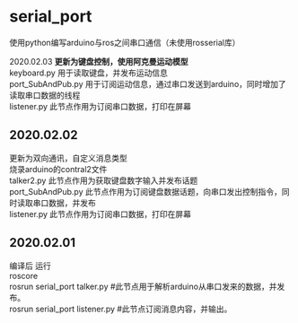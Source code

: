 # serial_port  
使用python编写arduino与ros之间串口通信（未使用rosserial库）  
  
2020.02.03
__更新为键盘控制，使用阿克曼运动模型__  
keyboard.py 用于读取键盘，并发布运动信息  
port_SubAndPub.py 用于订阅运动信息，通过串口发送到arduino，同时增加了读取串口数据的线程  
listener.py 此节点作用为订阅串口数据，打印在屏幕  
   
     
2020.02.02  
-----------------  
更新为双向通讯，自定义消息类型   
烧录arduino的contral2文件  
talker2.py  此节点作用为获取键盘数字输入并发布话题  
port_SubAndPub.py  此节点作用为订阅键盘数据话题，向串口发出控制指令，同时读取串口数据，并发布  
listener.py  此节点作用为订阅串口数据，打印在屏幕


2020.02.01  
------------------  
编译后 运行  
roscore  
rosrun serial_port talker.py  #此节点用于解析arduino从串口发来的数据，并发布。  
rosrun serial_port listener.py #此节点订阅消息内容，并输出。  
  
   
  

